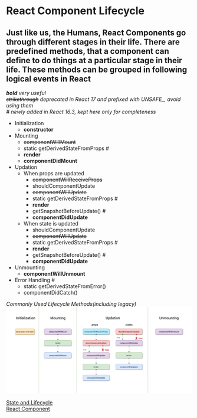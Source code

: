 # React Component Lifecycle

## Just like us, the Humans, React Components go through different stages in their life. There are predefined methods, that a component can define to do things at a particular stage in their life. These methods can be grouped in following logical events in React

_**bold** very useful_  
_~~strikethrough~~ deprecated in React 17 and prefixed with UNSAFE\_, avoid using them_  
_# newly added in React 16.3, kept here only for completeness_  

- Initialization
  - **constructor**
- Mounting
  - ~~componentWillMount~~
  - static getDerivedStateFromProps #
  - **render**
  - **componentDidMount**
- Updation
  - When props are updated
    - ~~componentWillReceiveProps~~
    - shouldComponentUpdate
    - ~~componentWillUpdate~~
    - static getDerivedStateFromProps #
    - **render**
    - getSnapshotBeforeUpdate() #
    - **componentDidUpdate**
  - When state is updated
    - shouldComponentUpdate
    - ~~componentWillUpdate~~
    - static getDerivedStateFromProps #
    - **render**
    - getSnapshotBeforeUpdate() #
    - **componentDidUpdate**
- Unmounting
  - **componentWillUnmount**
- Error Handling #
  - static getDerivedStateFromError()
  - componentDidCatch()

_Commonly Used Lifecycle Methods(including legacy)_
![Commonly Used Lifecycle Methods](lifecycle.png)

[State and Lifecycle](https://reactjs.org/docs/state-and-lifecycle.html)  
[React Component](https://reactjs.org/docs/react-component.html)  